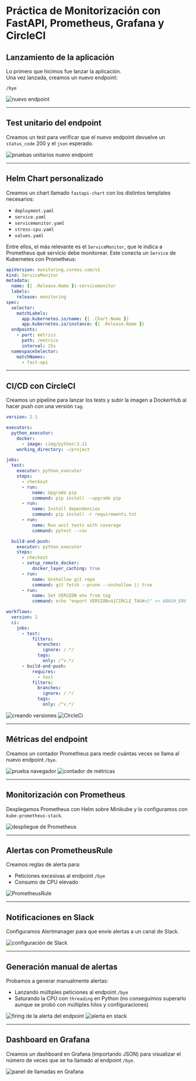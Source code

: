 # Práctica de Monitorización con FastAPI, Prometheus, Grafana y CircleCI

## Lanzamiento de la aplicación

Lo primero que hicimos fue lanzar la aplicación.  
Una vez lanzada, creamos un nuevo endpoint:

```
/bye
```

![nuevo endpoint](https://github.com/SergiMPorto/liberandoproducto/blob/main/images/metricas%20personalizadas%20para%20el%20nuevo%20endpoint.png)

---

## Test unitario del endpoint

Creamos un test para verificar que el nuevo endpoint devuelve un `status_code` 200 y el `json` esperado.

![pruebas unitarios nuevo endpoint](https://github.com/SergiMPorto/liberandoproducto/blob/main/images/testunitarionuevoendpoint.png)

---

## Helm Chart personalizado

Creamos un chart llamado `fastapi-chart` con los distintos templates necesarios:

- `deployment.yaml`
- `service.yaml`
- `servicemonitor.yaml`
- `stress-cpu.yaml`
- `values.yaml`

Entre ellos, el más relevante es el `ServiceMonitor`, que le indica a Prometheus qué servicio debe monitorear. Este conecta un `Service` de Kubernetes con Prometheus:

```yaml
apiVersion: monitoring.coreos.com/v1
kind: ServiceMonitor
metadata:
  name: {{ .Release.Name }}-servicemonitor
  labels:
    release: monitoring
spec:
  selector:
    matchLabels:
      app.kubernetes.io/name: {{ .Chart.Name }}
      app.kubernetes.io/instance: {{ .Release.Name }}
  endpoints:
    - port: metrics  
      path: /metrics
      interval: 15s
  namespaceSelector:
    matchNames:
      - fast-api
```

---

## CI/CD con CircleCI

Creamos un pipeline para lanzar los tests y subir la imagen a DockerHub al hacer push con una versión `tag`.

```yaml
version: 2.1

executors:
  python_executor:
    docker:
      - image: cimg/python:3.11
    working_directory: ~/project

jobs:
  test:
    executor: python_executor
    steps:
      - checkout
      - run:
          name: Upgrade pip
          command: pip install --upgrade pip
      - run:
          name: Install dependencies
          command: pip install -r requirements.txt
      - run:
          name: Run unit tests with coverage
          command: pytest --cov

  build-and-push:
    executor: python_executor
    steps:
      - checkout
      - setup_remote_docker:
          docker_layer_caching: true
      - run:
          name: Unshallow git repo
          command: git fetch --prune --unshallow || true
      - run:
          name: Set VERSION env from tag
          command: echo "export VERSION=${CIRCLE_TAG#v}" >> $BASH_ENV

workflows:
  version: 2
  ci:
    jobs:
      - test:
          filters:  
            branches:
              ignore: /.*/
            tags:
              only: /^v.*/
      - build-and-push:
          requires:
            - test
          filters:
            branches:
              ignore: /.*/
            tags:
              only: /^v.*/
```
![creando versiones](https://github.com/SergiMPorto/liberandoproducto/blob/main/images/crearlasversiones.png)
![CIrcleCi](https://github.com/SergiMPorto/liberandoproducto/blob/main/images/circlecicorrecto.png)

---

## Métricas del endpoint

Creamos un contador Prometheus para medir cuántas veces se llama al nuevo endpoint `/bye`.



![prueba navegador](https://github.com/SergiMPorto/liberandoproducto/blob/main/images/pruebaendpoindnavegador.png)
![contador de métricas](https://github.com/SergiMPorto/liberandoproducto/blob/main/images/contador%20metricas.png)


---

## Monitorización con Prometheus

Desplegamos Prometheus con Helm sobre Minikube y lo configuramos con `kube-prometheus-stack`.

![ despliegue de Prometheus](https://github.com/SergiMPorto/liberandoproducto/blob/main/images/desplegar%20prometeo.png)

---

## Alertas con PrometheusRule

Creamos reglas de alerta para:

- Peticiones excesivas al endpoint `/bye`
- Consumo de CPU elevado

![PrometheusRule](https://github.com/SergiMPorto/liberandoproducto/blob/main/images/prometheusrules.png)

---

## Notificaciones en Slack

Configuramos Alertmanager para que envíe alertas a un canal de Slack. 


![configuración de Slack](https://github.com/SergiMPorto/liberandoproducto/blob/main/images/configurandoslack.png)

---

## Generación manual de alertas

Probamos a generar manualmente alertas:

- Lanzando múltiples peticiones al endpoint `/bye`  
- Saturando la CPU con `threading` en Python (no conseguimos superarlo aunque se probó con múltiples hilos y configuraciones)

![firing de la alerta del endpoint](https://github.com/SergiMPorto/liberandoproducto/blob/main/images/alertaactivasa.png)
![alerta en stack](https://github.com/SergiMPorto/liberandoproducto/blob/main/images/alertaenstackdettomanybyeresquest.png)

---

## Dashboard en Grafana

Creamos un dashboard en Grafana (importando JSON) para visualizar el número de veces que se ha llamado al endpoint `/bye`.

![panel de llamadas en Grafana](https://github.com/SergiMPorto/liberandoproducto/blob/main/images/grafanabyllamadas.png)
